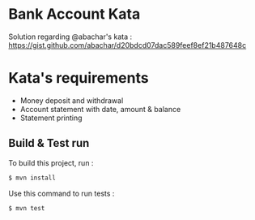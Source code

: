 # Bank Account Kata
Solution regarding @abachar's kata : https://gist.github.com/abachar/d20bdcd07dac589feef8ef21b487648c

# Kata's requirements
- Money deposit and withdrawal
- Account statement with date, amount & balance
- Statement printing

## Build & Test run

To build this project, run :
```sh
$ mvn install
```

Use this command to run tests :
```sh
$ mvn test
```
